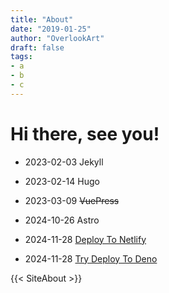 ```yaml
---
title: "About"
date: "2019-01-25"
author: "OverlookArt"
draft: false
tags:
- a
- b
- c
---
```



# Hi there, see you!

* 2023-02-03 Jekyll

* 2023-02-14 Hugo

* 2023-03-09 ~~VuePress~~

* 2024-10-26 Astro

* 2024-11-28 [Deploy To Netlify](https://overlookart-github-io.netlify.app)

* 2024-11-28 [Try Deploy To Deno](https://overlookart-github-io.deno.dev)

{{< SiteAbout >}}